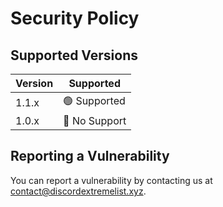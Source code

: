 # Security Policy

## Supported Versions

| Version | Supported          |
| ------- | ------------------ |
| 1.1.x   | 🟢 Supported       |
| 1.0.x   | 🔴 No Support      |

## Reporting a Vulnerability

You can report a vulnerability by contacting us at [contact@discordextremelist.xyz](mailto:contact@discordextremelist.xyz).
